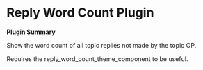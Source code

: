 # Reply Word Count Plugin

**Plugin Summary**

Show the word count of all topic replies not made by the topic OP.

Requires the reply_word_count_theme_component to be useful.
